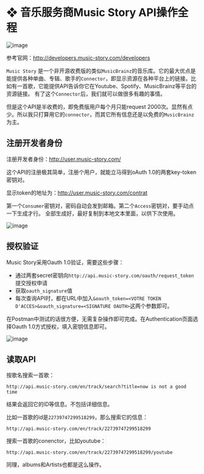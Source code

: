 # ❖ 音乐服务商Music Story API操作全程

![image](https://user-images.githubusercontent.com/14041622/49683951-8e90d780-fb07-11e8-83e6-599bd9a60fcd.png)

参考官网：http://developers.music-story.com/developers

`Music Story` 是一个非开源收费版的类似`MusicBrainz`的音乐库。它的最大优点是能提供各种单曲、专辑、歌手的`Connector`，即显示资源在各种平台上的链接。比如有一首歌，它能提供API告诉你它在Youtube、Spotify、MusicBrainz等平台的资源链接。
有了这个`Connector`后，我们就可以做很多有趣的事情。

但是这个API是半收费的，即免费版用户每个月只能request 2000次。显然有点少。所以我只打算用它的`connector`，而其它所有信息还是以免费的`MusicBrainz`为主。


## 注册开发者身份

注册开发者身份：http://user.music-story.com/

这个API的注册极其简单，注册个用户，就能立马得到oAuth 1.0的两套key-token密钥对。

显示token的地址为：http://user.music-story.com/contrat

第一个`Consumer`密钥对，密码自动会发到邮箱。第二个`Access`密钥对，要手动点一下生成才行。
全部生成好，最好复制到本地文本里面，以供下次使用。

![image](https://user-images.githubusercontent.com/14041622/49683319-a95e4e80-fafd-11e8-8d54-6d9504f109dd.png)


## 授权验证

Music Story采用Oauth 1.0验证，需要这些步骤：
- 通过两套secret密钥向`http://api.music-story.com/oauth/request_token`提交授权申请
- 获取`oauth_signature`值
- 每次查询API时，都在URL中加入`&oauth_token=<VOTRE TOKEN D'ACCES>&oauth_signature=<SIGNATURE OAUTH>`这两个参数即可。

在Postman中测试的话很方便，无需复杂操作即可完成。在Authentication页面选择Oauth 1.0方式授权，填入密钥信息即可。

![image](https://user-images.githubusercontent.com/14041622/49683404-335ae700-faff-11e8-8287-85de8458bfba.png)



## 读取API

按歌名搜索一首歌：
```
http://api.music-story.com/en/track/search?title=now is not a good time
```
结果会返回它的ID等信息。不包括详细信息。


比如一首歌的id是`22739747299518299`，那么搜索它的信息：
```
http://api.music-story.com/en/track/22739747299518299
```

搜索一首歌的conenctor，比如youtube：
```
http://api.music-story.com/en/track/22739747299518299/youtube
```

同理，albums和Artists也都是这么操作。